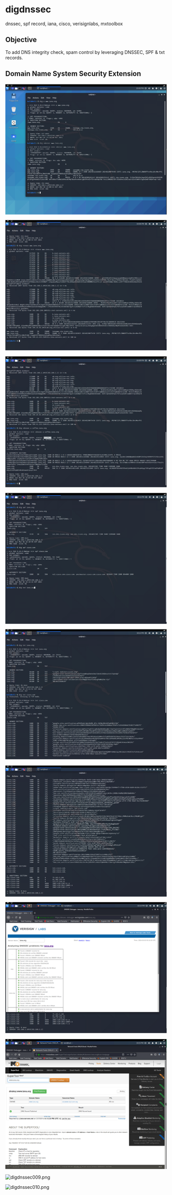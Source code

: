 # digdnssec
dnssec, spf record, iana, cisco, verisignlabs, mxtoolbox

## Objective
To add DNS integrity check, spam control by leveraging DNSSEC, SPF & txt records.

## Domain Name System Security Extension


![digdnssec001.png](./media/digdnssec001.png)

![digdnssec002.png](./media/digdnssec002.png)

![digdnssec003.png](./media/digdnssec003.png)

![digdnssec004.png](./media/digdnssec004.png)

![digdnssec005.png](./media/digdnssec005.png)

![digdnssec006.png](./media/digdnssec006.png)

![digdnssec007.png](./media/digdnssec007.png)

![digdnssec008.png](./media/digdnssec008.png)

![digdnssec009.png](./media/digdnssec009.png)

![digdnssec010.png](./media/digdnssec010.png)

